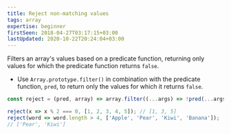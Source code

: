 ```yaml
---
title: Reject non-matching values
tags: array
expertise: beginner
firstSeen: 2018-04-27T03:17:15+03:00
lastUpdated: 2020-10-22T20:24:04+03:00
---
```


Filters an array's values based on a predicate function, returning only values for which the predicate function returns `false`.

- Use `Array.prototype.filter()` in combination with the predicate function, `pred`, to return only the values for which it returns `false`.

```js
const reject = (pred, array) => array.filter((...args) => !pred(...args));
```

```js
reject(x => x % 2 === 0, [1, 2, 3, 4, 5]); // [1, 3, 5]
reject(word => word.length > 4, ['Apple', 'Pear', 'Kiwi', 'Banana']);
// ['Pear', 'Kiwi']
```
